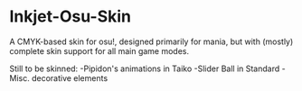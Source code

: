 # Inkjet-Osu-Skin
A CMYK-based skin for osu!, designed primarily for mania, but with (mostly) complete skin support for all main game modes.

Still to be skinned:
-Pipidon's animations in Taiko
-Slider Ball in Standard
-Misc. decorative elements
